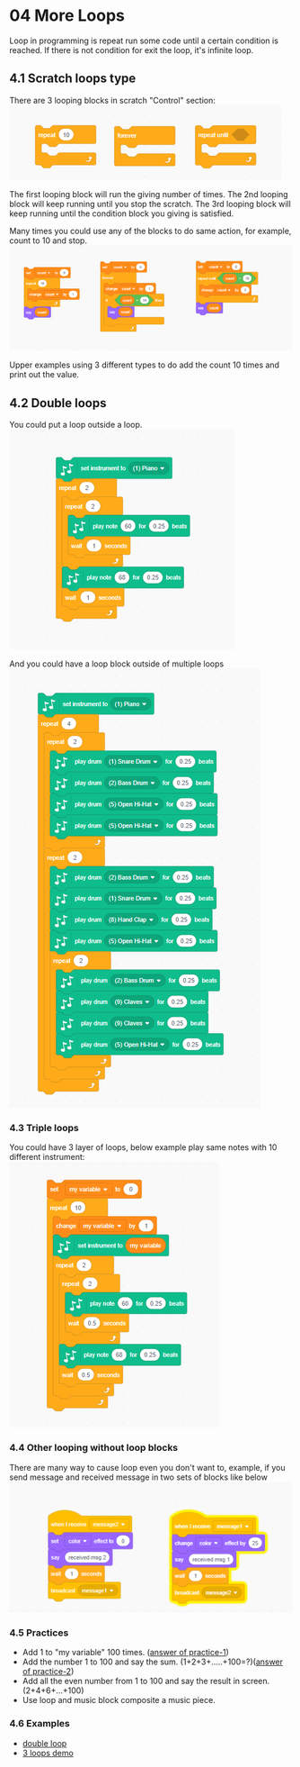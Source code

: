 # 04 More Loops

Loop in programming is repeat run some code until a certain condition is reached.
If there is not condition for exit the loop, it's infinite loop.

## 4.1 Scratch loops type

There are 3 looping blocks in scratch "Control" section:
![scratchlooptypes](04.01_ScratchLoopTypes.png)

The first looping block will run the giving number of times.
The 2nd looping block will keep running until you stop the scratch.
The 3rd looping block will keep running until the condition block you giving is satisfied.

Many times you could use any of the blocks to do same action, for example, count to 10 and stop.
![scratchlooptypes](04.02_ScratchLoopTypes.png)

Upper examples using 3 different types to do add the count 10 times and print out the value.

## 4.2 Double loops

You could put a loop outside a loop.
![doubleloop](04.03.doubleLoop.png)

And you could have a loop block outside of multiple loops
![doubleloop2](04.04.doubleloop2.png)

### 4.3 Triple loops

You could have 3 layer of loops,  below example play same notes with 10 different instrument:
![tripleloops](04.05.TribleLoop.png)

### 4.4 Other looping without loop blocks

There are many way to cause loop even you don't want to, example, if you send message and received message in two sets of blocks like below
![message loop](04.06-otherLoops.png)

### 4.5  Practices

- Add 1 to  "my variable" 100 times. ([answer of practice-1](./04.07-practice-1.png))
- Add the number 1 to 100 and say the sum. (1+2+3+.....+100=?)([answer of practice-2](04.08-practice-2.png))
- Add all the even number from 1 to 100 and say the result in screen. (2+4+6+...+100)
- Use loop and music block composite a music piece.

### 4.6 Examples

- [double loop](https://scratch.mit.edu/projects/919415228/)
- [3 loops demo](https://scratch.mit.edu/projects/919442288/)
  